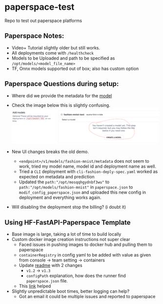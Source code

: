 # paperspace-test
Repo to test out paperspace platforms


## Paperspace Notes: 
- Video+ Tutorial slightly older but still works. 
- All deployments come with `/healthcheck`
- Models to be Uploaded and path to be specified as `/opt/models/<model_file_name>`
- TF, Onnx models supported out of box; also has custom option

## Paperspace Questions during setup:
- Where did we provide the metadata for the [model](https://youtu.be/voyqmlYOIH0?feature=shared&t=266)

- Check the image below this is slightly confusing. 
![confusing ux](document-resources/deploy_model_ux.png)

- New UI changes breaks the old demo.
    - `<endpoint>/v1/models/fashion-mnist/metadata` does not seem to work, tried my model name, model id and deployment name as well.
    - Tried a `CLI` deployment with `cli-fashion-deply-spec.yaml` worked as expected on metadata and prediction
    - Updated the `path:"/opt/mosqqhgydnbf3wu"` to `path:"/opt/models/fashion-mnist"` in `paperspace.json` to `modif_config_paperspace.json` and uploaded this new config in deployment and everything works again. 

- Will disabling the deployment stop the billing? (i doubt it)


## Using HF-FastAPI-Paperspace Template
- Base image is large, taking a lot of time to build locally
- Custom docker image creation instructions not super clear
    - Faced issues in pushing images to docker hub and pulling them to paperspace
    - `containerRegistry` in config yaml to be added with value as given from console -> team setting -> containers
    - Update [readme](https://github.com/Paperspace/deploy-action/tree/v1.3) with 2 changes
        - `v1.2` -> `v1.3`
        - `configPath` explanation, how does the runner find `paperspace.json` file.
    - This [link](https://docs-next.paperspace.com/deploying/app-config) helped
- Slightly unpredictable boot times, better logging can help?
    - Got an email it could be multiple issues and reported to paperspace 
